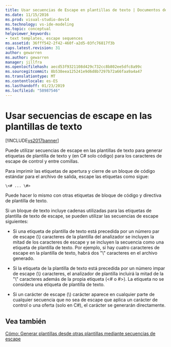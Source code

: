 ```yaml
---
title: Usar secuencias de Escape en plantillas de texto | Documentos de Microsoft
ms.date: 11/15/2016
ms.prod: visual-studio-dev14
ms.technology: vs-ide-modeling
ms.topic: conceptual
helpviewer_keywords:
- text templates, escape sequences
ms.assetid: 36fff542-2f42-460f-a2d5-03fc76817f3b
caps.latest.revision: 31
author: gewarren
ms.author: gewarren
manager: jillfra
ms.openlocfilehash: aecd53f9321108d429c732cc8b802ee5dfc8a99c
ms.sourcegitcommit: 8b538eea125241e9d6d8b7297b72a66faa9a4a47
ms.translationtype: MT
ms.contentlocale: es-ES
ms.lasthandoff: 01/23/2019
ms.locfileid: "58987546"
---
```

# <a name="using-escape-sequences-in-text-templates"></a>Usar secuencias de escape en las plantillas de texto
[!INCLUDE[vs2017banner](../includes/vs2017banner.md)]

Puede utilizar secuencias de escape en las plantillas de texto para generar etiquetas de plantilla de texto y (en C# solo código) para los caracteres de escape de control y entre comillas.  
  
 Para imprimir las etiquetas de apertura y cierre de un bloque de código estándar para el archivo de salida, escape las etiquetas como sigue:  
  
```  
\<# ... \#>  
```  
  
 Puede hacer lo mismo con otras etiquetas de bloque de código y directiva de plantilla de texto.  
  
 Si un bloque de texto incluye cadenas utilizadas para las etiquetas de plantilla de texto de escape, se pueden utilizar las secuencias de escape siguientes:  
  
-   Si una etiqueta de plantilla de texto está precedida por un número par de escape (\\) caracteres de la plantilla del analizador se incluyen la mitad de los caracteres de escape y se incluyen la secuencia como una etiqueta de plantilla de texto. Por ejemplo, si hay cuatro caracteres de escape en la plantilla de texto, habrá dos "\\" caracteres en el archivo generado.  
  
-   Si la etiqueta de la plantilla de texto está precedida por un número impar de escape (\\) caracteres, el analizador de plantilla incluirá la mitad de la "\\" caracteres además de la propia etiqueta (\<# o #>). La etiqueta no se considera una etiqueta de plantilla de texto.  
  
-   Si un carácter de escape (\\) carácter aparece en cualquier parte de cualquier secuencia que no sea de escape que aplica un carácter de control o una oferta (solo en C#), el carácter se generarán directamente.  
  
## <a name="see-also"></a>Vea también  
 [Cómo: Generar plantillas desde otras plantillas mediante secuencias de escape](../modeling/how-to-generate-templates-from-templates-by-using-escape-sequences.md)
